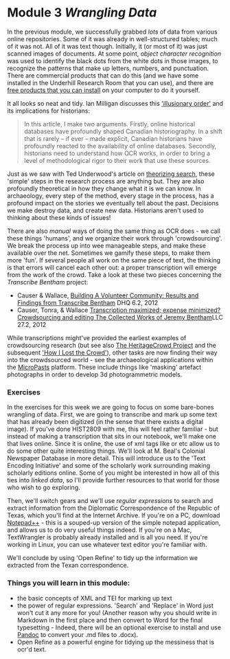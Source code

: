 Module 3 _Wrangling Data_
=====================

In the previous module, we successfully grabbed *lots* of data from various online repositories. Some of it was already in well-structured tables; much of it was not. All of it was text though. Initially, it (or most of it) was just scanned images of documents. At some point, _object character recognition_ was used to identify the black dots from the white dots in those images, to recognize the patterns that make up letters, numbers, and punctuation. There are commercial products that can do this (and we have some installed in the Underhill Research Room that you can use), and there are [free products that you can install](http://electricarchaeology.ca/2014/07/15/doing-ocr-within-r/) on your computer to do it yourself.

It all looks so neat and tidy. Ian Milligan discusses this ['illusionary order'](http://utpjournals.metapress.com/content/k002j61230g4556w/?p=8d64dca8cfec44e8b4858483ebf23daf&pi=2) and its implications for historians:
>In this article, I make two arguments. Firstly, online historical databases have profoundly shaped Canadian historiography. In a shift that is rarely – if ever – made explicit, Canadian historians have profoundly reacted to the availability of online databases. Secondly, historians need to understand how OCR works, in order to bring a level of methodological rigor to their work that use these sources.

Just as we saw with Ted Underwood's article on [theorizing search](http://www.jstor.org/stable/10.1525/rep.2014.127.1.64), these 'simple' steps in the research process are anything but. They are also profoundly theoretical in how they change what it is we can know. In archaeology, every step of the method, every stage in the process, has a profound impact on the stories we eventually tell about the past. Decisions we make destroy data, and create new data. Historians aren't used to thinking about these kinds of issues!

There are also _manual_ ways of doing the same thing as OCR does - we call these things 'humans', and we organize their work through 'crowdsourcing'. We break the process up into wee manageable steps, and make these available over the net. Sometimes we gamify these steps, to make them more 'fun'. If several people all work on the same piece of text, the thinking is that errors will cancel each other out: a proper transcription will emerge from the work of the crowd. Take a look at these two pieces concerning the _Transcribe Bentham_ project:

+ Causer & Wallace, [Building A Volunteer Community: Results and Findings from Transcribe Bentham](http://www.digitalhumanities.org/dhq/vol/6/2/000125/000125.html) DHQ 6.2, 2012
+ Causer, Tonra, & Wallace [Transcription maximized; expense minimized? Crowdsourcing and editing The Collected Works of Jeremy Bentham](http://llc.oxfordjournals.org/content/27/2/119.abstract)LLC 27.2, 2012

While transcriptions might've provided the earliest examples of crowdsourcing research (but see also [The HeritageCrowd Project](http://quod.lib.umich.edu/d/dh/12230987.0001.001/1:9/--writing-history-in-the-digital-age?g=dculture;rgn=div1;view=fulltext;xc=1#9.3) and the subsequent ['How I Lost the Crowd'](http://electricarchaeology.ca/2012/05/18/how-i-lost-the-crowd-a-tale-of-sorrow-and-hope/)), other tasks are now finding their way into the crowdsourced world - see the archaeological applications within the [MicroPasts](http://micropasts.org/) platform. These include things like 'masking' artefact photographs in order to develop 3d photogrammetric models.

### Exercises

In the exercises for this week we are going to focus on some bare-bones wrangling of data. First, we are going to transcribe and mark up some text that has already been digitized (in the sense that there exists a digital image). If you've done HIST2809 with me, this will feel rather familiar - but instead of making a transcription that sits in our notebook, we'll make one that lives online. Since it is online, the use of xml tags like <date> or <advertisement> etc allow us to do some other quite interesting things. We'll look at M. Beal's Colonial Newspaper Database in more detail. This will introduce us to the 'Text Encoding Initiative' and some of the scholarly work surrounding making scholarly editions online. Some of you might be interested in how all of this ties into *linked data*, so I'll provide further resources to that world for those who wish to go exploring.

Then, we'll switch gears and we'll use *regular expressions* to search and extract information from the Diplomatic Correspondence of the Republic of Texas, which you'll find at the Internet Archive. If you're on a PC, download [Notepad++](http://notepad-plus-plus.org/) - this is a souped-up version of the simple notepad application, and allows us to do very useful things indeed. If you're on a Mac, TextWrangler is probably already installed and is all you need. If you're working in Linux, you can use whatever text editor you're familiar with.

We'll conclude by using 'Open Refine' to tidy up the information we extracted from the Texan correspondence. 

### Things you will learn in this module:

+ the basic concepts of XML and TEI for marking up text
+ the power of regular expressions. 'Search' and 'Replace' in Word just won't cut it any more for you! (Another reason why you should write in Markdown in the first place and then convert to Word for the final typesetting - Indeed, there will be an optional exercise to install and use [Pandoc](http://johnmacfarlane.net/pandoc/demos.html) to convert your .md files to .docx).
+ Open Refine as a powerful engine for tidying up the messiness that is ocr'd text.
